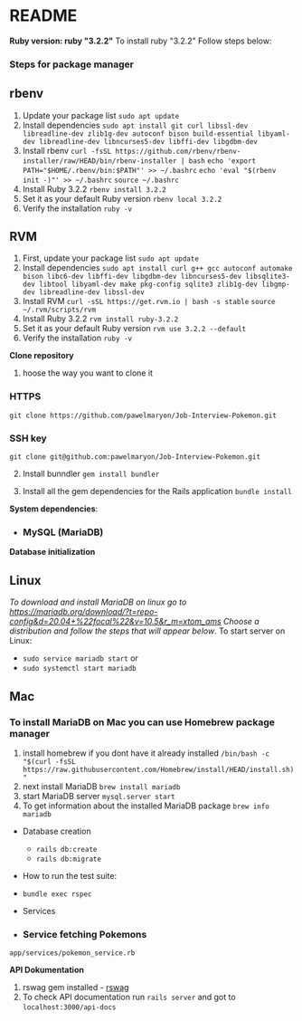 # README


**Ruby version: ruby "3.2.2"**
To install ruby "3.2.2" Follow steps below:
### Steps for package manager
## rbenv
1. Update your package list
  `sudo apt update`
2. Install dependencies
  `sudo apt install git curl libssl-dev libreadline-dev zlib1g-dev autoconf bison build-essential libyaml-dev libreadline-dev libncurses5-dev libffi-dev libgdbm-dev`
3. Install rbenv
  `curl -fsSL https://github.com/rbenv/rbenv-installer/raw/HEAD/bin/rbenv-installer | bash`
  `echo 'export PATH="$HOME/.rbenv/bin:$PATH"' >> ~/.bashrc`
  `echo 'eval "$(rbenv init -)"' >> ~/.bashrc`
  `source ~/.bashrc`
4. Install Ruby 3.2.2
  `rbenv install 3.2.2`
5. Set it as your default Ruby version
  `rbenv local 3.2.2`
6. Verify the installation
  `ruby -v`
## RVM
1. First, update your package list
  `sudo apt update`
2. Install dependencies
  `sudo apt install curl g++ gcc autoconf automake bison libc6-dev libffi-dev libgdbm-dev libncurses5-dev libsqlite3-dev libtool libyaml-dev make pkg-config sqlite3 zlib1g-dev libgmp-dev libreadline-dev libssl-dev`
3. Install RVM
   `curl -sSL https://get.rvm.io | bash -s stable`
   `source ~/.rvm/scripts/rvm`
4. Install Ruby 3.2.2
  `rvm install ruby-3.2.2`
5. Set it as your default Ruby version
  `rvm use 3.2.2 --default`
6. Verify the installation
  `ruby -v`

**Clone repository**
1. hoose the way you want to clone it
### HTTPS
`git clone https://github.com/pawelmaryon/Job-Interview-Pokemon.git`

### SSH key
 `git clone git@github.com:pawelmaryon/Job-Interview-Pokemon.git`

2. Install bunndler
  `gem install bundler`

3. Install all the gem dependencies for the Rails application
  `bundle install`

**System dependencies**:
  - ### MySQL (MariaDB)  

**Database initialization**
## Linux
*To download and install MariaDB on linux go to https://mariadb.org/download/?t=repo-config&d=20.04+%22focal%22&v=10.5&r_m=xtom_ams
Choose a distribution
and follow the steps that will appear below*.
To start server on Linux:
 - `sudo service mariadb start`
 or
 - `sudo systemctl start mariadb`
## Mac
### To install MariaDB on Mac you can use Homebrew package manager
1. install homebrew if you dont have it already installed
`/bin/bash -c "$(curl -fsSL https://raw.githubusercontent.com/Homebrew/install/HEAD/install.sh)"`
2. next install MariaDB
`brew install mariadb`
3. start MariaDB server
`mysql.server start`
4. To get information about the installed MariaDB package
`brew info mariadb`

* Database creation
  - `rails db:create`
  - `rails db:migrate`

* How to run the test suite:
 - `bundle exec rspec`

* Services
 - ### Service fetching Pokemons
 `app/services/pokemon_service.rb` 

**API Dokumentation**
1. rswag gem installed - [rswag](https://github.com/rswag/rswag)
2. To check API documentation run `rails server` and got to `localhost:3000/api-docs`
